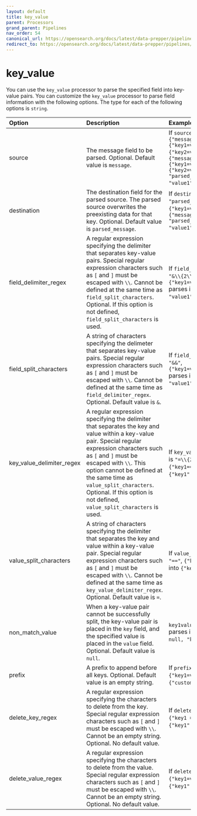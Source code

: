 ```yaml
---
layout: default
title: key_value
parent: Processors
grand_parent: Pipelines
nav_order: 54
canonical_url: https://opensearch.org/docs/latest/data-prepper/pipelines/configuration/processors/key-value/
redirect_to: https://opensearch.org/docs/latest/data-prepper/pipelines/configuration/processors/key-value/
---
```


# key_value


You can use the `key_value` processor to parse the specified field into key-value pairs. You can customize the `key_value` processor to parse field information with the following options. The type for each of the following options is `string`.

| Option | Description | Example |
| :--- | :--- | :--- |
| source | The message field to be parsed. Optional. Default value is `message`. | If `source` is `"message1"`, `{"message1": {"key1=value1"}, "message2": {"key2=value2"}}` parses into `{"message1": {"key1=value1"}, "message2": {"key2=value2"}, "parsed_message": {"key1": "value1"}}`. |
| destination | The destination field for the parsed source. The parsed source overwrites the preexisting data for that key. Optional. Default value is `parsed_message`. | If `destination` is `"parsed_data"`, `{"message": {"key1=value1"}}` parses into `{"message": {"key1=value1"}, "parsed_data": {"key1": "value1"}}`. |
| field_delimiter_regex | A regular expression specifying the delimiter that separates key-value pairs. Special regular expression characters such as `[` and `]` must be escaped with `\\`. Cannot be defined at the same time as `field_split_characters`. Optional. If this option is not defined, `field_split_characters` is used. | If `field_delimiter_regex` is `"&\\{2\\}"`, `{"key1=value1&&key2=value2"}` parses into `{"key1": "value1", "key2": "value2"}`. |
| field_split_characters | A string of characters specifying the delimeter that separates key-value pairs. Special regular expression characters such as `[` and `]` must be escaped with `\\`. Cannot be defined at the same time as `field_delimiter_regex`. Optional. Default value is `&`. | If `field_split_characters` is `"&&"`, `{"key1=value1&&key2=value2"}` parses into `{"key1": "value1", "key2": "value2"}`. |
| key_value_delimiter_regex | A regular expression specifying the delimiter that separates the key and value within a key-value pair. Special regular expression characters such as `[` and `]` must be escaped with `\\`. This option cannot be defined at the same time as `value_split_characters`. Optional. If this option is not defined, `value_split_characters` is used.  | If `key_value_delimiter_regex` is `"=\\{2\\}"`, `{"key1==value1"}` parses into `{"key1": "value1"}`. |
| value_split_characters | A string of characters specifying the delimiter that separates the key and value within a key-value pair. Special regular expression characters such as `[` and `]` must be escaped with `\\`. Cannot be defined at the same time as `key_value_delimiter_regex`. Optional. Default value is `=`. | If `value_split_characters` is `"=="`, `{"key1==value1"}` parses into `{"key1": "value1"}`. |
| non_match_value | When a key-value pair cannot be successfully split, the key-value pair is placed in the `key` field, and the specified value is placed in the `value` field. Optional. Default value is `null`. | `key1value1&key2=value2` parses into `{"key1value1": null, "key2": "value2"}`. |
| prefix | A prefix to append before all keys. Optional. Default value is an empty string. | If `prefix` is `"custom"`, `{"key1=value1"}` parses into `{"customkey1": "value1"}`.|
| delete_key_regex | A regular expression specifying the characters to delete from the key. Special regular expression characters such as `[` and `]` must be escaped with `\\`. Cannot be an empty string. Optional. No default value. | If `delete_key_regex` is `"\s"`, `{"key1 =value1"}` parses into `{"key1": "value1"}`. |
| delete_value_regex | A regular expression specifying the characters to delete from the value. Special regular expression characters such as `[` and `]` must be escaped with `\\`. Cannot be an empty string. Optional. No default value. | If `delete_value_regex` is `"\s"`, `{"key1=value1 "}` parses into `{"key1": "value1"}`. |



<!--- ## Configuration

Content will be added to this section.

## Metrics

Content will be added to this section. --->